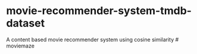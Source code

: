 # movie-recommender-system-tmdb-dataset
A content based movie recommender system using cosine similarity
#   m o v i e m a z e  
 